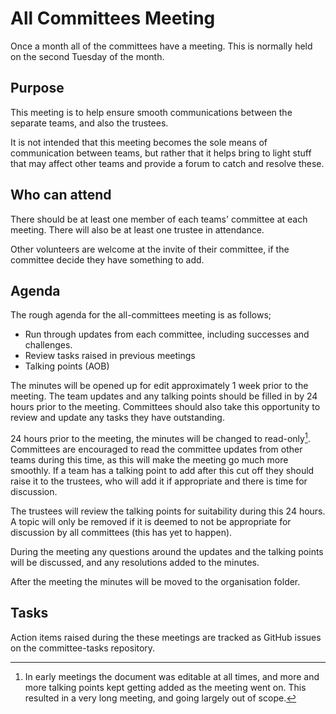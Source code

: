 # All Committees Meeting

Once a month all of the committees have a meeting.
This is normally held on the second Tuesday of the month.

## Purpose

This meeting is to help ensure smooth communications between the separate teams, and also the trustees.

It is not intended that this meeting becomes the sole means of communication between teams, but rather that it helps bring to light stuff that may affect other teams and provide a forum to catch and resolve these.

## Who can attend

There should be at least one member of each teams' committee at each meeting.
There will also be at least one trustee in attendance.

Other volunteers are welcome at the invite of their committee, if the committee decide they have something to add.

## Agenda

The rough agenda for the all-committees meeting is as follows;

* Run through updates from each committee, including successes and challenges.
* Review tasks raised in previous meetings
* Talking points (AOB)

The minutes will be opened up for edit approximately 1 week prior to the meeting.
The team updates and any talking points should be filled in by 24 hours prior to the meeting.
Committees should also take this opportunity to review and update any tasks they have outstanding.

24 hours prior to the meeting, the minutes will be changed to read-only[^0].
Committees are encouraged to read the committee updates from other teams during this time, as this will make the meeting go much more smoothly.
If a team has a talking point to add after this cut off they should raise it to the trustees, who will add it if appropriate and there is time for discussion.

The trustees will review the talking points for suitability during this 24 hours.
A topic will only be removed if it is deemed to not be appropriate for discussion by all committees (this has yet to happen).

During the meeting any questions around the updates and the talking points will be discussed, and any resolutions added to the minutes.

After the meeting the minutes will be moved to the organisation folder.

## Tasks

Action items raised during the these meetings are tracked as GitHub issues on the committee-tasks repository.

[^0]: In early meetings the document was editable at all times, and more and more talking points kept getting added as the meeting went on. This resulted in a very long meeting, and going largely out of scope.